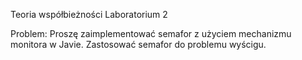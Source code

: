 Teoria współbieżności
Laboratorium 2

Problem: Proszę zaimplementować semafor z użyciem mechanizmu monitora w Javie. Zastosować semafor do problemu wyścigu.